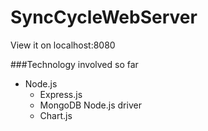 # SyncCycleWebServer

View it on localhost:8080

###Technology involved so far

- Node.js
  - Express.js
  - MongoDB Node.js driver
  - Chart.js
